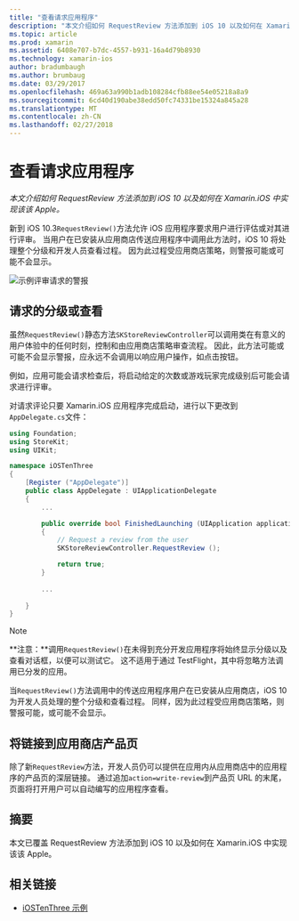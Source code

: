 ```yaml
---
title: "查看请求应用程序"
description: "本文介绍如何 RequestReview 方法添加到 iOS 10 以及如何在 Xamarin.iOS 中实现该该 Apple。"
ms.topic: article
ms.prod: xamarin
ms.assetid: 6408e707-b7dc-4557-b931-16a4d79b8930
ms.technology: xamarin-ios
author: bradumbaugh
ms.author: brumbaug
ms.date: 03/29/2017
ms.openlocfilehash: 469a63a990b1adb108284cfb88ee54e05218a8a9
ms.sourcegitcommit: 6cd40d190abe38edd50fc74331be15324a845a28
ms.translationtype: MT
ms.contentlocale: zh-CN
ms.lasthandoff: 02/27/2018
---
```

# <a name="request-app-review"></a>查看请求应用程序

_本文介绍如何 RequestReview 方法添加到 iOS 10 以及如何在 Xamarin.iOS 中实现该该 Apple。_

新到 iOS 10.3`RequestReview()`方法允许 iOS 应用程序要求用户进行评估或对其进行评审。 当用户在已安装从应用商店传送应用程序中调用此方法时，iOS 10 将处理整个分级和开发人员查看过程。 因为此过程受应用商店策略，则警报可能或可能不会显示。

![](request-app-review-images/review01.png "示例评审请求的警报")

## <a name="requesting-a-rating-or-review"></a>请求的分级或查看

虽然`RequestReview()`静态方法`SKStoreReviewController`可以调用类在有意义的用户体验中的任何时刻，控制和由应用商店策略审查流程。 因此，此方法可能或可能不会显示警报，应永远不会调用以响应用户操作，如点击按钮。

例如，应用可能会请求检查后，将启动给定的次数或游戏玩家完成级别后可能会请求进行评审。

对请求评论只要 Xamarin.iOS 应用程序完成启动，进行以下更改到`AppDelegate.cs`文件：

```csharp
using Foundation;
using StoreKit;
using UIKit;

namespace iOSTenThree
{
    [Register ("AppDelegate")]
    public class AppDelegate : UIApplicationDelegate
    {
        ...

        public override bool FinishedLaunching (UIApplication application, NSDictionary launchOptions)
        {
            // Request a review from the user
            SKStoreReviewController.RequestReview ();

            return true;
        }
        
        ...
        
    }
}
```

> [!NOTE]
> **注意：**调用`RequestReview()`在未得到充分开发应用程序将始终显示分级以及查看对话框，以便可以测试它。 这不适用于通过 TestFlight，其中将忽略方法调用已分发的应用。

当`RequestReview()`方法调用中的传送应用程序用户在已安装从应用商店，iOS 10 为开发人员处理的整个分级和查看过程。 同样，因为此过程受应用商店策略，则警报可能，或可能不会显示。

## <a name="linking-to-an-app-store-product-page"></a>将链接到应用商店产品页 

除了新`RequestReview`方法，开发人员仍可以提供在应用内从应用商店中的应用程序的产品页的深层链接。 通过追加`action=write-review`到产品页 URL 的末尾，页面将打开用户可以自动编写的应用程序查看。 

## <a name="summary"></a>摘要

本文已覆盖 RequestReview 方法添加到 iOS 10 以及如何在 Xamarin.iOS 中实现该该 Apple。



## <a name="related-links"></a>相关链接

- [iOSTenThree 示例](https://developer.xamarin.com/samples/ios/iOS10/iOSTenThree)
